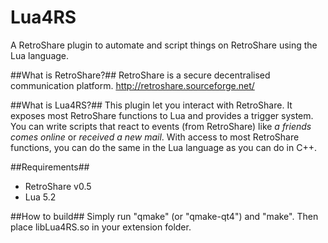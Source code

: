 Lua4RS
======

A RetroShare plugin to automate and script things on RetroShare using the Lua language.

##What is RetroShare?##
RetroShare is a secure decentralised communication platform.
http://retroshare.sourceforge.net/

##What is Lua4RS?##
This plugin let you interact with RetroShare. It exposes most RetroShare functions to Lua and provides a trigger system. You can write scripts that react to events (from RetroShare) like _a friends comes online_ or _received a new mail_. With access to most RetroShare functions, you can do the same in the Lua language as you can do in C++.

##Requirements##
* RetroShare v0.5
* Lua 5.2 

##How to build##
Simply run "qmake" (or "qmake-qt4") and "make". Then place libLua4RS.so in your extension folder.
